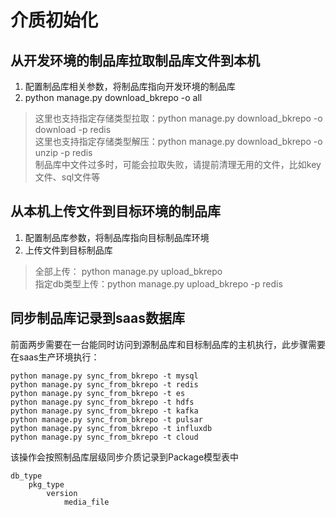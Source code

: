 # 介质初始化

## 从开发环境的制品库拉取制品库文件到本机

1. 配置制品库相关参数，将制品库指向开发环境的制品库
2. python manage.py download_bkrepo -o all

> 这里也支持指定存储类型拉取：python manage.py download_bkrepo -o download -p redis  
> 这里也支持指定存储类型解压：python manage.py download_bkrepo -o unzip -p redis  
> 制品库中文件过多时，可能会拉取失败，请提前清理无用的文件，比如key文件、sql文件等

## 从本机上传文件到目标环境的制品库

1. 配置制品库参数，将制品库指向目标制品库环境
2. 上传文件到目标制品库

> 全部上传： python manage.py upload_bkrepo   
> 指定db类型上传：python manage.py upload_bkrepo -p redis

## 同步制品库记录到saas数据库

前面两步需要在一台能同时访问到源制品库和目标制品库的主机执行，此步骤需要在saas生产环境执行：

```
python manage.py sync_from_bkrepo -t mysql
python manage.py sync_from_bkrepo -t redis
python manage.py sync_from_bkrepo -t es
python manage.py sync_from_bkrepo -t hdfs
python manage.py sync_from_bkrepo -t kafka
python manage.py sync_from_bkrepo -t pulsar
python manage.py sync_from_bkrepo -t influxdb
python manage.py sync_from_bkrepo -t cloud
```

该操作会按照制品库层级同步介质记录到Package模型表中
```
db_type
    pkg_type
        version
            media_file
```